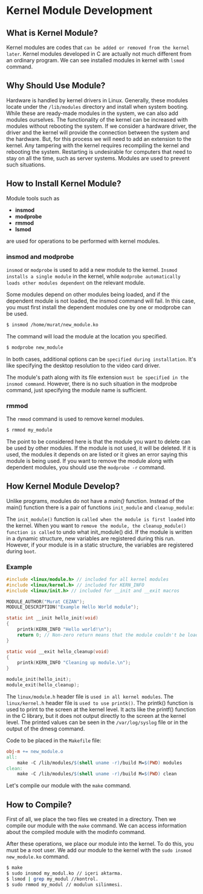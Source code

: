 # Kernel Module Development

## What is Kernel Module?
Kernel modules are codes that `can be added or removed from the kernel later`. Kernel modules developed in C are actually not much different from an ordinary program. We can see installed modules in kernel with `lsmod` command.

## Why Should Use Module?
Hardware is handled by kernel drivers in Linux. Generally, these modules locate under the `/lib/modules` directory and install when system booting. While these are ready-made modules in the system, we can also add modules ourselves. The functionality of the kernel can be increased with modules without rebooting the system. If we consider a hardware driver, the driver and the kernel will provide the connection between the system and the hardware. But, for this process we will need to add an extension to the kernel. Any tampering with the kernel requires recompiling the kernel and rebooting the system. Restarting is undesirable for computers that need to stay on all the time, such as server systems. Modules are used to prevent such situations.

## How to Install Kernel Module?
Module tools such as 

* **insmod**
* **modprobe**
* **rmmod**
* **lsmod**

are used for operations to be performed with kernel modules. 

### insmod and modprobe
`insmod` or `modprobe` is used to add a new module to the kernel. `Insmod installs a single module` in the kernel, while `modprobe automatically loads other modules dependent` on the relevant module.

Some modules depend on other modules being loaded, and if the dependent module is not loaded, the insmod command will fail. In this case, you must first install the dependent modules one by one or modprobe can be used.

```bash
$ insmod /home/murat/new_module.ko
```

The command will load the module at the location you specified.

```bash
$ modprobe new_module
```

In both cases, additional options can be `specified during installation`. It's like specifying the desktop resolution to the video card driver.

The module's path along with its file extension `must be specified in the insmod command`. However, there is no such situation in the modprobe command, just specifying the module name is sufficient.

### rmmod
The `rmmod` command is used to remove kernel modules.

```bash
$ rmmod my_module
```

The point to be considered here is that the module you want to delete can be used by other modules. If the module is not used, it will be deleted. If it is used, the modules it depends on are listed or it gives an error saying this module is being used. If you want to remove the module along with dependent modules, you should use the `modprobe -r` command.

## How Kernel Module Develop?
Unlike programs, modules do not have a *main()* function. Instead of the main() function there is a pair of functions `init_module` and `cleanup_module`:

The `init_module()` function is `called when the module is first loaded` into the kernel. When you want to `remove the module, the cleanup_module() function is called` to undo what init_module() did. If the module is written in a dynamic structure, new variables are registered during this run. However, if your module is in a static structure, the variables are registered during `boot`.

### Example

```c
#include <linux/module.h> // included for all kernel modules
#include <linux/kernel.h> // included for KERN_INFO
#include <linux/init.h> // included for __init and __exit macros

MODULE_AUTHOR("Murat CEZAN");
MODULE_DESCRIPTION("Example Hello World module");

static int __init hello_init(void)
{
    printk(KERN_INFO "Hello world!\n");
    return 0; // Non-zero return means that the module couldn't be loaded.
}

static void __exit hello_cleanup(void)
{
    printk(KERN_INFO "Cleaning up module.\n");
}

module_init(hello_init);
module_exit(hello_cleanup);
```

The `linux/module.h` header file is `used in all kernel modules`. The `linux/kernel.h` header file is `used to use printk()`. The printk() function is used to print to the screen at the kernel level. It acts like the printf() function in the C library, but it does not output directly to the screen at the kernel level. The printed values can be seen in the `/var/log/syslog` file or in the output of the dmesg command.

Code to be placed in the `Makefile` file:
```makefile
obj-m += new_module.o
all:
    make -C /lib/modules/$(shell uname -r)/build M=$(PWD) modules
clean:
    make -C /lib/modules/$(shell uname -r)/build M=$(PWD) clean
```

Let's compile our module with the `make` command.

## How to Compile?
First of all, we place the two files we created in a directory. Then we compile our module with the `make` command. We can access information about the compiled module with the modinfo command.

After these operations, we place our module into the kernel. To do this, you must be a root user. We add our module to the kernel with the `sudo insmod new_module.ko` command.

```bash
$ make
$ sudo insmod my_modul.ko // içeri aktarma.
$ lsmod | grep my_modul //kontrol.
$ sudo rmmod my_modul // modulun silinmesi.
```
